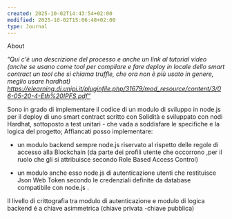 ```yaml
---
created: 2025-10-02T14:43:54+02:00
modified: 2025-10-02T15:06:48+02:00
type: Journal
---
```


About

*”Qui c'è una descrizione del processo e anche un link al tutorial video
(anche se usano come tool per compilare e fare deploy in locale dello
smart contract un tool che si chiama truffle, che ora non è più usato in
genere, meglio usare hardhat)
https://elearning.di.unipi.it/pluginfile.php/31679/mod_resource/content/3/06-05-20-4-Eth%20IPFS.pdf”*

Sono in grado di implementare il codice di un modulo di sviluppo  in node.js per il deploy di uno smart contract scritto con Solidità e sviluppato con nodi Hardhat, sottoposto a test unitari - che vada a soddisfare le specifiche e la logica del progetto;
Affiancati posso implementare:
- un modulo backend sempre node.js  riservato al rispetto delle regole di accesso alla Blockchain (da parte dei profili utente che occorrono ,per il ruolo che gli si attribuisce secondo Role Based Access Control) 

- un modulo anche esso node.js di autenticazione utenti che  restituisce Json Web Token secondo  le credenziali definite da database compatibile con node.js . 

Il livello di crittografia tra modulo di autenticazione e modulo di logica backend é a chiave asimmetrica (chiave privata -chiave pubblica)
